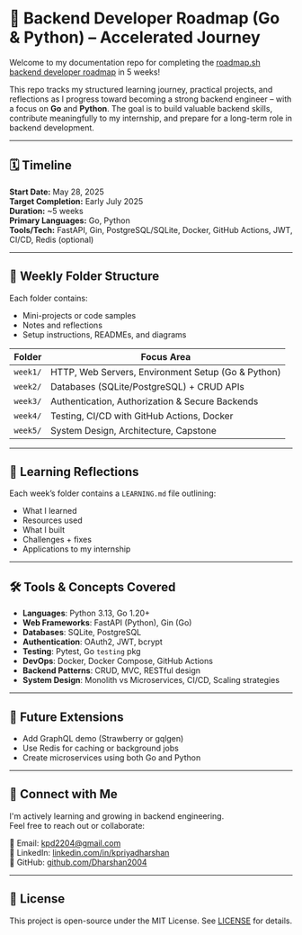 # 🧭 Backend Developer Roadmap (Go & Python) – Accelerated Journey

Welcome to my documentation repo for completing the [roadmap.sh backend developer roadmap](https://roadmap.sh/backend) in 5 weeks!

This repo tracks my structured learning journey, practical projects, and reflections as I progress toward becoming a strong backend engineer – with a focus on **Go** and **Python**. The goal is to build valuable backend skills, contribute meaningfully to my internship, and prepare for a long-term role in backend development.

---

## 🗓️ Timeline

**Start Date:** May 28, 2025  
**Target Completion:** Early July 2025  
**Duration:** ~5 weeks  
**Primary Languages:** Go, Python  
**Tools/Tech:** FastAPI, Gin, PostgreSQL/SQLite, Docker, GitHub Actions, JWT, CI/CD, Redis (optional)

---

## 📁 Weekly Folder Structure

Each folder contains:
- Mini-projects or code samples
- Notes and reflections
- Setup instructions, READMEs, and diagrams

| Folder      | Focus Area                                      |
|-------------|--------------------------------------------------|
| `week1/`    | HTTP, Web Servers, Environment Setup (Go & Python) |
| `week2/`    | Databases (SQLite/PostgreSQL) + CRUD APIs        |
| `week3/`    | Authentication, Authorization & Secure Backends |
| `week4/`    | Testing, CI/CD with GitHub Actions, Docker       |
| `week5/`    | System Design, Architecture, Capstone |

---

## 🧠 Learning Reflections

Each week’s folder contains a `LEARNING.md` file outlining:
- What I learned
- Resources used
- What I built
- Challenges + fixes
- Applications to my internship

---

## 🛠️ Tools & Concepts Covered

- **Languages**: Python 3.13, Go 1.20+
- **Web Frameworks**: FastAPI (Python), Gin (Go)
- **Databases**: SQLite, PostgreSQL
- **Authentication**: OAuth2, JWT, bcrypt
- **Testing**: Pytest, Go `testing` pkg
- **DevOps**: Docker, Docker Compose, GitHub Actions
- **Backend Patterns**: CRUD, MVC, RESTful design
- **System Design**: Monolith vs Microservices, CI/CD, Scaling strategies

---

## 🧩 Future Extensions

- Add GraphQL demo (Strawberry or gqlgen)
- Use Redis for caching or background jobs
- Create microservices using both Go and Python

---

## 🤝 Connect with Me

I'm actively learning and growing in backend engineering.  
Feel free to reach out or collaborate:

📧 Email: kpd2204@gmail.com  
💼 LinkedIn: [linkedin.com/in/kpriyadharshan](https://linkedin.com/in/kpriyadharshan)  
🐙 GitHub: [github.com/Dharshan2004](https://github.com/Dharshan2004)

---

## 📄 License

This project is open-source under the MIT License. See [LICENSE](LICENSE) for details.


